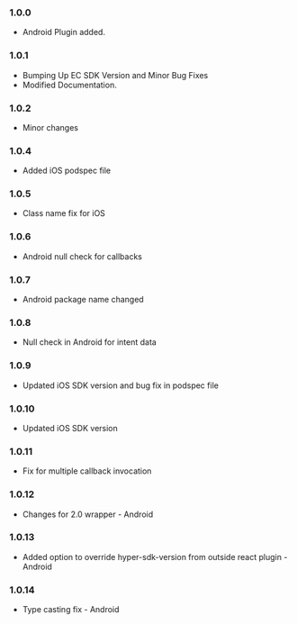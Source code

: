 ### 1.0.0

* Android Plugin added.

### 1.0.1 

* Bumping Up EC SDK Version and Minor Bug Fixes
* Modified Documentation.

### 1.0.2

* Minor changes

### 1.0.4

* Added iOS podspec file

### 1.0.5

* Class name fix for iOS

### 1.0.6

* Android null check for callbacks

### 1.0.7

* Android package name changed

### 1.0.8

* Null check in Android for intent data

### 1.0.9

* Updated iOS SDK version and bug fix in podspec file

### 1.0.10

* Updated iOS SDK version

### 1.0.11

* Fix for multiple callback invocation

### 1.0.12

* Changes for 2.0 wrapper - Android

### 1.0.13

* Added option to override hyper-sdk-version from outside react plugin - Android

### 1.0.14

* Type casting fix - Android